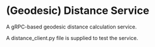 # (Geodesic) Distance Service

A gRPC-based geodesic distance calculation service.

A distance_client.py file is supplied to test the service.